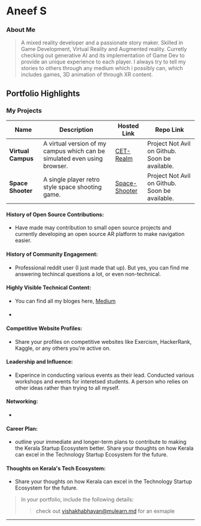 # Aneef S

### About Me

> A mixed reality developer and a passionate story maker.
> Skilled in Game Development, Virtual Reality and Augmented reality.
> Curretly checking out generative AI and its implementation of Game Dev to provide an unique experience to each player.
> I always try to tell my stories to others through any medium which i possibly can, which includes games, 3D animation of through XR content.
> 


## Portfolio Highlights

### My Projects

| Name                | Description                                                               | Hosted Link                              | Repo Link                                                      |
|---------------------|---------------------------------------------------------------------------|------------------------------------------|----------------------------------------------------------------|
| **Virtual Campus**  | A virtual version of my campus which can be simulated even using browser. | [CET-Realm](https://aneef-s.itch.io/cet)    | Project Not Avil on Github. Soon be available.             |
| **Space Shooter**  | A single player retro style space shooting game.                           | [Space-Shooter](https://aneef-s.itch.io/space-shooter)    | Project Not Avil on Github. Soon be available.               |



#### History of Open Source Contributions:

- Have made may contribution to small open source projects and currently developing an open source AR platform to make navigation easier.

#### History of Community Engagement:

-  Professional reddit user (I just made that up). But yes, you can find me answering techincal questions a lot, or even non-technical. 
#### Highly Visible Technical Content:

-  You can find all my bloges here, [Medium](https://medium.com/@aneefchulu205)
  
#### 

-

#### Competitive Website Profiles:

- Share your profiles on competitive websites like Exercism, HackerRank, Kaggle, or any others you're active on.

#### Leadership and Influence:

- Experince in conducting various events as their lead. Conducted various workshops and events for interetsed students. A person who relies on other ideas rather than trying to all myself. 

#### Networking:

- 

#### Career Plan:

- outline your immediate and longer-term plans to contribute to making the Kerala Startup Ecosystem better. Share your thoughts on how Kerala can excel in the Technology Startup Ecosystem for the future.

#### Thoughts on Kerala's Tech Ecosystem:

- Share your thoughts on how Kerala can excel in the Technology Startup Ecosystem for the future.


> In your portfolio, include the following details:
>> check out [vishakhabhayan@mulearn.md](./profile/vishakhabhayan@mulearn.md) for an exmaple

---
